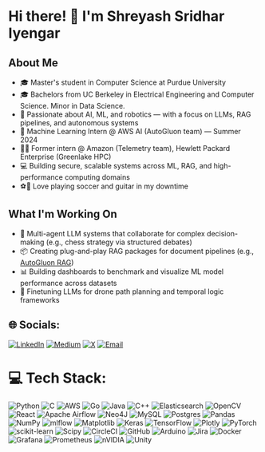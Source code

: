 # Hi there! 👋 I'm Shreyash Sridhar Iyengar

## About Me
- 🎓 Master's student in Computer Science at Purdue University
- 🎓 Bachelors from UC Berkeley in Electrical Engineering and Computer Science. Minor in Data Science.
- 🤖 Passionate about AI, ML, and robotics — with a focus on LLMs, RAG pipelines, and autonomous systems  
- 💼 Machine Learning Intern @ AWS AI (AutoGluon team) — Summer 2024  
- 🧑‍🔬 Former intern @ Amazon (Telemetry team), Hewlett Packard Enterprise (Greenlake HPC)  
- 💻 Building secure, scalable systems across ML, RAG, and high-performance computing domains  
- ⚽🎸 Love playing soccer and guitar in my downtime  

## What I'm Working On
- 🤝 Multi-agent LLM systems that collaborate for complex decision-making (e.g., chess strategy via structured debates)  
- 📦 Creating plug-and-play RAG packages for document pipelines (e.g., [AutoGluon RAG](https://github.com/autogluon/autogluon-rag/))  
- 📊 Building dashboards to benchmark and visualize ML model performance across datasets  
- 🚁 Finetuning LLMs for drone path planning and temporal logic frameworks

  
## 🌐 Socials:
[![LinkedIn](https://img.shields.io/badge/LinkedIn-%230077B5.svg?logo=linkedin&logoColor=white)](https://www.linkedin.com/in/shreyashsridhariyengar/) 
[![Medium](https://img.shields.io/badge/Medium-12100E?logo=medium&logoColor=white)](https://medium.com/@shreyash2106) 
[![X](https://img.shields.io/badge/X-black.svg?logo=X&logoColor=white)](https://x.com/ShreyashIyengar) 
[![Email](https://img.shields.io/badge/Email-D14836?logo=gmail&logoColor=white)](mailto:shreyash.sridhar@gmail.com)

# 💻 Tech Stack:
![Python](https://img.shields.io/badge/python-3670A0?style=flat&logo=python&logoColor=ffdd54) ![C](https://img.shields.io/badge/c-%2300599C.svg?style=flat&logo=c&logoColor=white) ![AWS](https://img.shields.io/badge/AWS-%23FF9900.svg?style=flat&logo=amazon-aws&logoColor=white) ![Go](https://img.shields.io/badge/go-%2300ADD8.svg?style=flat&logo=go&logoColor=white) ![Java](https://img.shields.io/badge/java-%23ED8B00.svg?style=flat&logo=openjdk&logoColor=white) ![C++](https://img.shields.io/badge/c++-%2300599C.svg?style=flat&logo=c%2B%2B&logoColor=white) ![Elasticsearch](https://img.shields.io/badge/elasticsearch-%230377CC.svg?style=flat&logo=elasticsearch&logoColor=white) ![OpenCV](https://img.shields.io/badge/opencv-%23white.svg?style=flat&logo=opencv&logoColor=white) ![React](https://img.shields.io/badge/react-%2320232a.svg?style=flat&logo=react&logoColor=%2361DAFB) ![Apache Airflow](https://img.shields.io/badge/Apache%20Airflow-017CEE?style=flat&logo=Apache%20Airflow&logoColor=white) ![Neo4J](https://img.shields.io/badge/Neo4j-008CC1?style=flat&logo=neo4j&logoColor=white) ![MySQL](https://img.shields.io/badge/mysql-4479A1.svg?style=flat&logo=mysql&logoColor=white) ![Postgres](https://img.shields.io/badge/postgres-%23316192.svg?style=flat&logo=postgresql&logoColor=white) ![Pandas](https://img.shields.io/badge/pandas-%23150458.svg?style=flat&logo=pandas&logoColor=white) ![NumPy](https://img.shields.io/badge/numpy-%23013243.svg?style=flat&logo=numpy&logoColor=white) ![mlflow](https://img.shields.io/badge/mlflow-%23d9ead3.svg?style=flat&logo=numpy&logoColor=blue) ![Matplotlib](https://img.shields.io/badge/Matplotlib-%23ffffff.svg?style=flat&logo=Matplotlib&logoColor=black) ![Keras](https://img.shields.io/badge/Keras-%23D00000.svg?style=flat&logo=Keras&logoColor=white) ![TensorFlow](https://img.shields.io/badge/TensorFlow-%23FF6F00.svg?style=flat&logo=TensorFlow&logoColor=white) ![Plotly](https://img.shields.io/badge/Plotly-%233F4F75.svg?style=flat&logo=plotly&logoColor=white) ![PyTorch](https://img.shields.io/badge/PyTorch-%23EE4C2C.svg?style=flat&logo=PyTorch&logoColor=white) ![scikit-learn](https://img.shields.io/badge/scikit--learn-%23F7931E.svg?style=flat&logo=scikit-learn&logoColor=white) ![Scipy](https://img.shields.io/badge/SciPy-%230C55A5.svg?style=flat&logo=scipy&logoColor=%white) ![CircleCI](https://img.shields.io/badge/circleci-%23161616.svg?style=flat&logo=circleci&logoColor=white) ![GitHub](https://img.shields.io/badge/github-%23121011.svg?style=flat&logo=github&logoColor=white) ![Arduino](https://img.shields.io/badge/-Arduino-00979D?style=flat&logo=Arduino&logoColor=white) ![Jira](https://img.shields.io/badge/jira-%230A0FFF.svg?style=flat&logo=jira&logoColor=white) ![Docker](https://img.shields.io/badge/docker-%230db7ed.svg?style=flat&logo=docker&logoColor=white) ![Grafana](https://img.shields.io/badge/grafana-%23F46800.svg?style=flat&logo=grafana&logoColor=white) ![Prometheus](https://img.shields.io/badge/Prometheus-E6522C?style=flat&logo=Prometheus&logoColor=white) ![nVIDIA](https://img.shields.io/badge/nVIDIA-%2376B900.svg?style=flat&logo=nVIDIA&logoColor=white) ![Unity](https://img.shields.io/badge/unity-%23000000.svg?style=flat&logo=unity&logoColor=white)

<!-- Proudly created with GPRM ( https://gprm.itsvg.in ) -->
 
